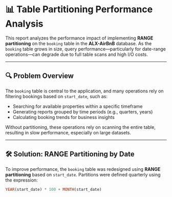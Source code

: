 # 📊 Table Partitioning Performance Analysis

This report analyzes the performance impact of implementing **RANGE partitioning** on the `booking` table in the **ALX-AirBnB** database. As the `booking` table grows in size, query performance—particularly for date-range operations—can degrade due to full table scans and high I/O costs.

---

## 🔍 Problem Overview

The `booking` table is central to the application, and many operations rely on filtering bookings based on `start_date`, such as:

- Searching for available properties within a specific timeframe
- Generating reports grouped by time periods (e.g., quarters, years)
- Calculating booking trends for business insights

Without partitioning, these operations rely on scanning the entire table, resulting in slow performance, especially on large datasets.

---

## 🛠️ Solution: RANGE Partitioning by Date

To improve performance, the `booking` table was redesigned using **RANGE partitioning** based on `start_date`. Partitions were defined quarterly using the expression:

```sql
YEAR(start_date) * 100 + MONTH(start_date)
